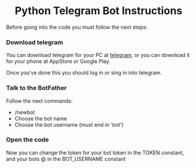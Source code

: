 <h1 align="center"> Python Telegram Bot Instructions </h1>

<p>Before going into the code you must follow the next steps:</p>

<h3>Download telegram</h3>

<p> 
  You can download telegram for your PC at <a href="https://desktop.telegram.org/">telegram</a>,
  or you can download it for your phone at AppStore or Google Play.
</p>
<p>
  Once you've done this you should log in or sing in into telegram.
</p>

<h3>Talk to the BotFather</h3>

<p>  Follow the next commands:
        <ul>
          <li>/newbot</li>
          <li> Choose the bot name </li>
          <li> Choose the bot username (must end in 'bot') </li>
        </ul>
</p>

<h3>Open the code</h3>

<p>
  Now you can change the token for your bot token in the TOKEN constant,
  and your bots @ in the BOT_USERNAME constant
</p>
